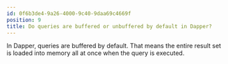 ```yaml
---
id: 0f6b3de4-9a26-4000-9c40-9daa69c4669f
position: 9
title: Do queries are buffered or unbuffered by default in Dapper?
---
```


In Dapper, queries are buffered by default. That means the entire result set is loaded into memory all at once when the query is executed.
